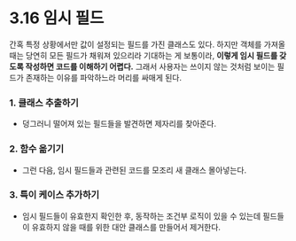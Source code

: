 # 3.16 임시 필드

간혹 특정 상황에서만 값이 설정되는 필드를 가진 클래스도 있다. 
하지만 객체를 가져올 때는 당연히 모든 필드가 채워져 있으리라 기대하는 게 보통이라, **이렇게 임시 필드를 갖도록 작성하면 코드를 이해하기 어렵다.**
그래서 사용자는 쓰이지 않는 것처럼 보이는 필드가 존재하는 이유를 파악하느라 머리를 싸매게 된다.

### 1. 클래스 추출하기
- 덩그러니 떨어져 있는 필드들을 발견하면 제자리를 찾아준다.
### 2. 함수 옮기기
- 그런 다음, 임시 필드들과 관련된 코드를 모조리 새 클래스 몰아넣는다.
### 3. 특이 케이스 추가하기
- 임시 필드들이 유효한지 확인한 후, 동작하는 조건부 로직이 있을 수 있는데 필드들이 유효하지 않을 때를 위한 대안 클래스를 만들어서 제거한다.



